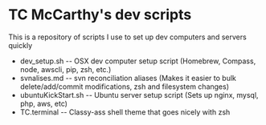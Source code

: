 # TC McCarthy's dev scripts

This is a repository of scripts I use to set up dev computers and servers quickly

* dev_setup.sh -- OSX dev computer setup script (Homebrew, Compass, node, awscli, pip, zsh, etc.)
* svnalises.md -- svn reconciliation aliases (Makes it easier to bulk delete/add/commit modifications, zsh and filesystem changes)
* ubuntuKickStart.sh -- Ubuntu server setup script (Sets up nginx, mysql, php, aws, etc)
* TC.terminal -- Classy-ass shell theme that goes nicely with zsh